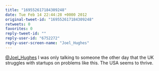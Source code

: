 ```yaml
---
title: "169552617184309248"
date: Tue Feb 14 22:44:28 +0000 2012
original-tweet-id: "169552617184309248"
retweets: 0
favorites: 0
reply-tweet-id: ""
reply-user-id: "6752272"
reply-user-screen-name: "Joel_Hughes"
---
```

<a href="https://twitter.com/Joel_Hughes">@Joel_Hughes</a> I was only talking to someone the other day that the UK struggles with startups on problems like this. The USA seems to thrive.

